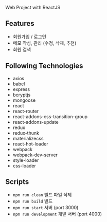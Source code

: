 Web Project with ReactJS

## Features
- 회원가입 / 로그인
- 메모 작성, 관리 (수정, 삭제, 추천)
- 회원 검색

## Following Technologies
- axios
- babel
- express
- bcryptjs
- mongoose
- react
- react-router
- react-addons-css-transition-group
- react-addons-update
- redux
- redux-thunk
- materializecss
- react-hot-loader
- webpack
- webpack-dev-server
- style-loader
- css-loader

## Scripts

- `npm run clean` 빌드 파일 삭제
- `npm run build` 빌드
- `npm run start` 서버 (port 3000)
- `npm run development` 개발 서버 (port 4000)